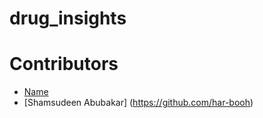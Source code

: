 # drug_insights


# Contributors
- [Name](www.name.com)
- [Shamsudeen Abubakar] (https://github.com/har-booh)
